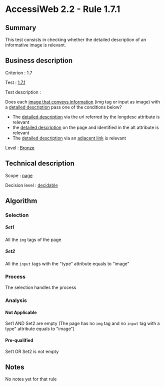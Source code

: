 # AccessiWeb 2.2 - Rule 1.7.1

## Summary

This test consists in checking whether the detailed description of an
informative image is relevant.

## Business description

Criterion : 1.7

Test : [1.7.1](http://www.accessiweb.org/index.php/accessiweb-22-english-version.html#test-1-7-1)

Test description :

Does each [image that conveys
information](http://www.accessiweb.org/index.php/glossary-76.html#mImgInfo)
(img tag or input as image) with a [detailed
description](http://www.accessiweb.org/index.php/glossary-76.html#mDescDetaillee)
pass one of the conditions below?

-   The [detailed
    description](http://www.accessiweb.org/index.php/glossary-76.html#mDescDetaillee)
    via the url referred by the longdesc attribute is relevant
-   the [detailed
    description](http://www.accessiweb.org/index.php/glossary-76.html#mDescDetaillee)
    on the page and identified in the alt attribute is relevant
-   The [detailed
    description](http://www.accessiweb.org/index.php/glossary-76.html#mDescDetaillee)
    via an [adjacent
    link](http://www.accessiweb.org/index.php/glossary-76.html#mLienAdj)
    is relevant

Level : [Bronze](/en/category/rules-design/accessiweb-11/level/bronze)

## Technical description

Scope : [page](/en/category/rules-design/accessiweb-11/scope/page)

Decision level :
[decidable](/en/category/rules-design/accessiweb-11/decision-level/decidable)

## Algorithm

### Selection

##### Set1

All the `img` tags of the page

##### Set2

All the `input` tags with the "type" attribute equals to "image"

### Process

The selection handles the process

### Analysis

#### Not Applicable

Set1 AND Set2 are empty (The page has no `img` tag and no `input` tag
with a type" attribute equals to "image")

#### Pre-qualified

Set1 OR Set2 is not empty

## Notes

No notes yet for that rule
